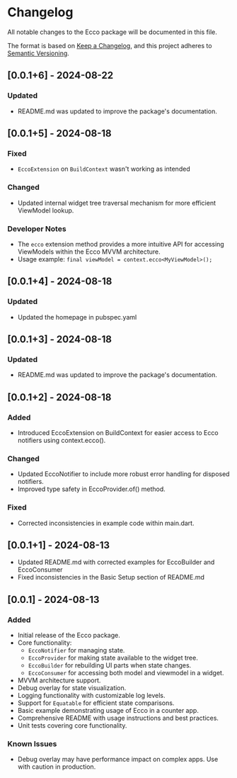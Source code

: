 # Changelog

All notable changes to the Ecco package will be documented in this file.

The format is based on [Keep a Changelog](https://keepachangelog.com/en/1.0.0/),
and this project adheres to [Semantic Versioning](https://semver.org/spec/v2.0.0.html).

## [0.0.1+6] - 2024-08-22

### Updated
- README.md was updated to improve the package's documentation.

## [0.0.1+5] - 2024-08-18

### Fixed
- `EccoExtension` on `BuildContext` wasn't working as intended

### Changed
- Updated internal widget tree traversal mechanism for more efficient ViewModel lookup.

### Developer Notes
- The `ecco` extension method provides a more intuitive API for accessing ViewModels within the Ecco MVVM architecture.
- Usage example: `final viewModel = context.ecco<MyViewModel>();`

## [0.0.1+4] - 2024-08-18
### Updated
- Updated the homepage in pubspec.yaml

## [0.0.1+3] - 2024-08-18

### Updated
- README.md was updated to improve the package's documentation.

## [0.0.1+2] - 2024-08-18

### Added
- Introduced EccoExtension on BuildContext for easier access to Ecco notifiers using context.ecco<T>().

### Changed
- Updated EccoNotifier to include more robust error handling for disposed notifiers.
- Improved type safety in EccoProvider.of<T>() method.

### Fixed
- Corrected inconsistencies in example code within main.dart.

## [0.0.1+1] - 2024-08-13

- Updated README.md with corrected examples for EccoBuilder and EccoConsumer
- Fixed inconsistencies in the Basic Setup section of README.md

## [0.0.1] - 2024-08-13

### Added
- Initial release of the Ecco package.
- Core functionality:
  - `EccoNotifier` for managing state.
  - `EccoProvider` for making state available to the widget tree.
  - `EccoBuilder` for rebuilding UI parts when state changes.
  - `EccoConsumer` for accessing both model and viewmodel in a widget.
- MVVM architecture support.
- Debug overlay for state visualization.
- Logging functionality with customizable log levels.
- Support for `Equatable` for efficient state comparisons.
- Basic example demonstrating usage of Ecco in a counter app.
- Comprehensive README with usage instructions and best practices.
- Unit tests covering core functionality.

### Known Issues
- Debug overlay may have performance impact on complex apps. Use with caution in production.